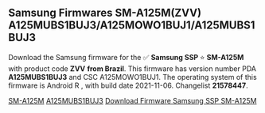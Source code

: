 <h2>Samsung Firmwares SM-A125M(ZVV) A125MUBS1BUJ3/A125MOWO1BUJ1/A125MUBS1BUJ3</h2>
Download the Samsung firmware for the ✅ <strong>Samsung SSP </strong> ⭐ <strong>SM-A125M</strong> with product code <strong>ZVV</strong> <strong> from Brazil</strong>. This firmware has version number PDA <strong>A125MUBS1BUJ3</strong> and CSC A125MOWO1BUJ1. The operating system of this firmware is Android R , with build date 2021-11-06. Changelist <strong>21578447</strong>.


[SM-A125M](https://samfirm.shop/samsung/model/SM-A125M)
[A125MUBS1BUJ3](https://samfirm.shop/samsung/pda/A125MUBS1BUJ3)
[Download Firmware Samsung SSP SM-A125M](https://samfirm.shop/samsung/firmware/472427)
